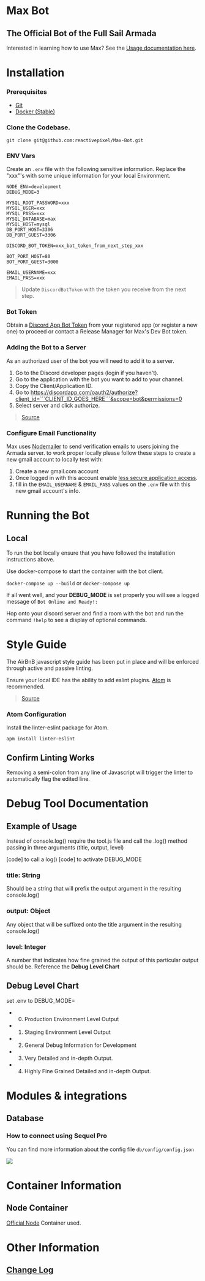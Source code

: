 # Max Bot

## The Official Bot of the Full Sail Armada

Interested in learning how to use Max? See the [Usage documentation here](usage.md).

# Installation

### Prerequisites

* [Git](https://git-scm.com/downloads)
* [Docker (Stable)](https://docs.docker.com/docker-for-mac/install/)

### Clone the Codebase.

```
git clone git@github.com:reactivepixel/Max-Bot.git
```

### ENV Vars

Create an `.env` file with the following sensitive information. Replace the "xxx"'s with some unique information for your local Environment.

```
NODE_ENV=development
DEBUG_MODE=3

MYSQL_ROOT_PASSWORD=xxx
MYSQL_USER=xxx
MYSQL_PASS=xxx
MYSQL_DATABASE=max
MYSQL_HOST=mysql
DB_PORT_HOST=3306
DB_PORT_GUEST=3306

DISCORD_BOT_TOKEN=xxx_bot_token_from_next_step_xxx

BOT_PORT_HOST=80
BOT_PORT_GUEST=3000

EMAIL_USERNAME=xxx
EMAIL_PASS=xxx
```

> Update `DiscordBotToken` with the token you receive from the next step.

### Bot Token

Obtain a [Discord App Bot Token](https://discordapp.com/developers/applications/me) from your registered app (or register a new one) to proceed or contact a Release Manager for Max's Dev Bot token.

### Adding the Bot to a Server

As an authorized user of the bot you will need to add it to a server.

1.  Go to the Discord developer pages (login if you haven't).
2.  Go to the application with the bot you want to add to your channel.
3.  Copy the Client/Application ID.
4.  Go to https://discordapp.com/oauth2/authorize?client_id=```CLIENT_ID_GOES_HERE```&scope=bot&permissions=0
5.  Select server and click authorize.

> [Source](https://stackoverflow.com/questions/37689289/joining-a-server-with-the-discord-python-api)

### Configure Email Functionality

Max uses [Nodemailer](https://nodemailer.com/about/) to send verification emails to users joining the Armada server. to work proper locally please follow these steps to create a new gmail account to locally test with:

1.  Create a new gmail.com account
2.  Once logged in with this account enable [less secure application access](https://myaccount.google.com/u/1/lesssecureapps?pageId=none&pli=1).
3.  fill in the `EMAIL_USERNAME` & `EMAIL_PASS` values on the `.env` file with this new gmail account's info.

# Running the Bot

## Local

To run the bot locally ensure that you have followed the installation instructions above.

Use docker-compose to start the container with the bot client.

`docker-compose up --build` or `docker-compose up`

If all went well, and your **DEBUG_MODE** is set properly you will see a logged message of `Bot Online and Ready!:`

Hop onto your discord server and find a room with the bot and run the command `!help` to see a display of optional commands.

# Style Guide

The AirBnB javascript style guide has been put in place and will be enforced through active and passive linting.

Ensure your local IDE has the ability to add eslint plugins. [Atom](https://atom.io) is recommended.

> [Source](https://github.com/airbnb/javascript/tree/master/packages/eslint-config-airbnb#eslint-config-airbnb-1)

### Atom Configuration

Install the linter-eslint package for Atom.

```
apm install linter-eslint
```

## Confirm Linting Works

Removing a semi-colon from any line of Javascript will trigger the linter to automatically flag the edited line.

# Debug Tool Documentation

## Example of Usage

Instead of console.log() require the tool.js file
and call the .log() method passing in three arguments
(title, output, level)

[code] to call a log()
[code] to activate DEBUG_MODE

### title: String

Should be a string that will prefix the output
argument in the resulting console.log()

### output: Object

Any object that will be suffixed onto the title
argument in the resulting console.log()

### level: Integer

A number that indicates how fine grained the output
of this particular output should be. Reference the **Debug Level Chart**

## Debug Level Chart

set .env to DEBUG_MODE=

* 0.  Production Environment Level Output
* 1.  Staging Environment Level Output
* 2.  General Debug Information for Development
* 3.  Very Detailed and in-depth Output.
* 4.  Highly Fine Grained Detailed and in-depth Output.

# Modules & integrations

## Database

### How to connect using Sequel Pro

You can find more information about the config file `db/config/config.json`

![](https://preview.ibb.co/d07YOG/Screen_Shot_2017_11_10_at_2_49_46_PM.png)

# Container Information

## Node Container

[Official Node](https://hub.docker.com/_/node/) Container used.

# Other Information

## [Change Log](changelog.md)
